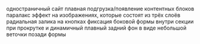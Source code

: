 одностраничный сайт
плавная подгрузка/появление контентных блоков
паралакс эффект на изображениях, которые состоят из трёх слоёв
радиальная залика на кнопках
фиксация боковой формы внутри секции при прокрутке и динамичный плавный задний фон в виде небольшой веточки позади формы
